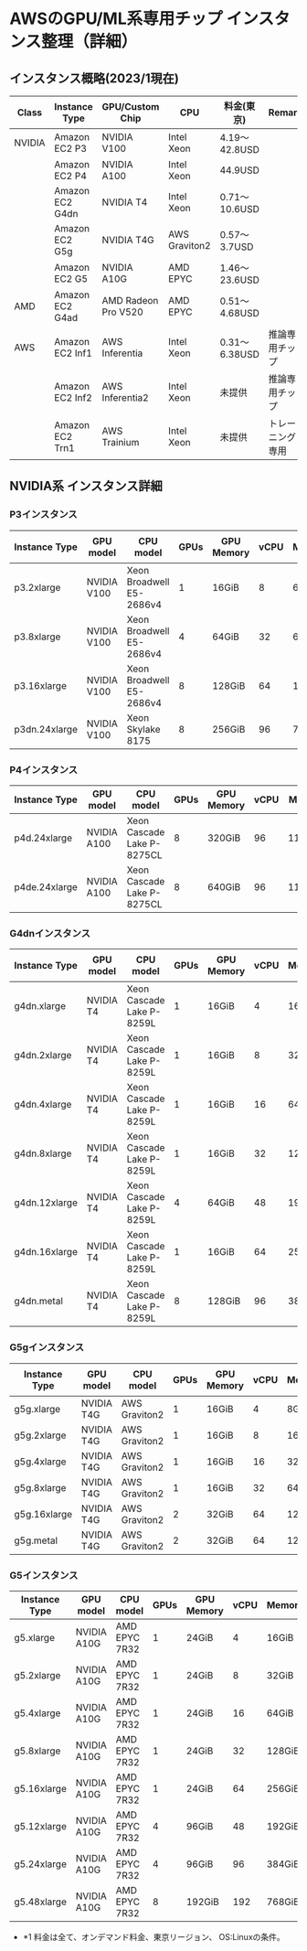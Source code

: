 
# AWSのGPU/ML系専用チップ インスタンス整理（詳細）
## インスタンス概略(2023/1現在)
| Class   | Instance Type   | GPU/Custom Chip     | CPU           | 料金(東京)     | Remark       |
| ------- | --------------- | ------------------- | ------------- | ------------- | ------------ |
| NVIDIA  | Amazon EC2 P3   | NVIDIA V100         | Intel Xeon    | 4.19〜42.8USD |              |
|         | Amazon EC2 P4   | NVIDIA A100         | Intel Xeon    | 44.9USD       |              |
|         | Amazon EC2 G4dn | NVIDIA T4           | Intel Xeon    | 0.71〜10.6USD |              |
|         | Amazon EC2 G5g  | NVIDIA T4G          | AWS Graviton2 | 0.57〜3.7USD  |              |
|         | Amazon EC2 G5   | NVIDIA A10G         | AMD EPYC      | 1.46〜23.6USD |              |
| AMD     | Amazon EC2 G4ad | AMD Radeon Pro V520 | AMD EPYC      | 0.51〜4.68USD |              |
| AWS     | Amazon EC2 Inf1 | AWS Inferentia      | Intel Xeon    | 0.31〜6.38USD | 推論専用チップ |
|         | Amazon EC2 Inf2 | AWS Inferentia2     | Intel Xeon    | 未提供         | 推論専用チップ |
|         | Amazon EC2 Trn1 | AWS Trainium        | Intel Xeon    | 未提供         |トレーニング専用|


## NVIDIA系 インスタンス詳細
### P3インスタンス
| Instance Type | GPU model   | CPU model                 | GPUs | GPU Memory| vCPU | Memory |  料金(東京)   |
| ------------- | ----------- | ------------------------- | ---- | --------- | ---- | ------ | ------------ |
| p3.2xlarge	| NVIDIA V100 | Xeon Broadwell E5-2686v4  |  1   | 16GiB     | 8    | 61GiB  | 4.194 USD    |
| p3.8xlarge	| NVIDIA V100 | Xeon Broadwell E5-2686v4  |  4   | 64GiB     | 32   | 64GiB  | 16.776 USD   |
| p3.16xlarge	| NVIDIA V100 | Xeon Broadwell E5-2686v4  |  8   | 128GiB    | 64   | 128GiB | 33.552 USD   |
| p3dn.24xlarge	| NVIDIA V100 | Xeon Skylake 8175         |  8   | 256GiB    | 96   | 768GiB | 42.783 USD   |

### P4インスタンス

| Instance Type | GPU model   | CPU model                 | GPUs | GPU Memory| vCPU | Memory |  料金(東京)   |
| ------------- | ----------- | ------------------------- | ---- | --------- | ---- | ------ | ------------ |
| p4d.24xlarge  | NVIDIA A100 | Xeon Cascade Lake P-8275CL|  8   | 320GiB    | 96   | 1152GiB| 44.92215 USD |
| p4de.24xlarge | NVIDIA A100 | Xeon Cascade Lake P-8275CL|  8   | 640GiB    | 96   | 1152GiB| -            |


### G4dnインスタンス

| Instance Type | GPU model   | CPU model                 | GPUs | GPU Memory| vCPU | Memory |  料金(東京)   |
| ------------- | ----------- | ------------------------- | ---- | --------- | ---- | ------ | ------------ |
| g4dn.xlarge	| NVIDIA T4   | Xeon Cascade Lake P-8259L |  1   | 16GiB     | 4    | 16GiB  | 0.71 USD     |
| g4dn.2xlarge	| NVIDIA T4   | Xeon Cascade Lake P-8259L |  1   | 16GiB     | 8    | 32GiB  | 1.015 USD    |
| g4dn.4xlarge	| NVIDIA T4   | Xeon Cascade Lake P-8259L |  1   | 16GiB     | 16   | 64GiB  | 1.625 USD    |
| g4dn.8xlarge	| NVIDIA T4   | Xeon Cascade Lake P-8259L |  1   | 16GiB     | 32   | 128GiB | 2.938 USD    |
| g4dn.12xlarge	| NVIDIA T4   | Xeon Cascade Lake P-8259L |  4   | 64GiB     | 48	| 192GiB | 5.281 USD    |
| g4dn.16xlarge	| NVIDIA T4   | Xeon Cascade Lake P-8259L |  1   | 16GiB     | 64   | 256GiB | 5.875 USD    |
| g4dn.metal	| NVIDIA T4   | Xeon Cascade Lake P-8259L |  8   | 128GiB    | 96   | 384GiB | 10.562 USD   |

### G5gインスタンス

| Instance Type | GPU model   | CPU model                 | GPUs | GPU Memory| vCPU | Memory |  料金(東京)   |
| ------------- | ----------- | ------------------------- | ---- | --------- | ---- | ------ | ------------ |
| g5g.xlarge    | NVIDIA T4G  | AWS Graviton2             |	1    | 16GiB     | 4    | 8GiB   | 0.5669 USD   |
| g5g.2xlarge   | NVIDIA T4G  | AWS Graviton2             |	1    | 16GiB     | 8    | 16GiB	 | 0.7505 USD   |
| g5g.4xlarge   | NVIDIA T4G  | AWS Graviton2             |	1    | 16GiB     | 16   | 32GiB	 | 1.1176 USD   |
| g5g.8xlarge   | NVIDIA T4G  | AWS Graviton2             |	1    | 16GiB     | 32   | 64GiB  | 1.8519 USD   |
| g5g.16xlarge  | NVIDIA T4G  | AWS Graviton2             |	2    | 32GiB     | 64   | 128GiB | 3.7039 USD   |
| g5g.metal     | NVIDIA T4G  | AWS Graviton2             |	2    | 32GiB     | 64   | 128GiB | 3.7039 USD   |


### G5インスタンス

| Instance Type | GPU model   | CPU model                 | GPUs | GPU Memory| vCPU | Memory |  料金(東京)   |
| ------------- | ----------- | ------------------------- | ---- | --------- | ---- | ------ | ------------ |
| g5.xlarge	    | NVIDIA A10G | AMD EPYC 7R32             | 1    | 24GiB     | 4    | 16GiB  | 1.459 USD    |
| g5.2xlarge    | NVIDIA A10G | AMD EPYC 7R32             | 1    | 24GiB     | 8	| 32GiB  | 1.75776 USD  |
| g5.4xlarge    | NVIDIA A10G | AMD EPYC 7R32             | 1    | 24GiB     | 16	| 64GiB  | 2.35528 USD  |
| g5.8xlarge    | NVIDIA A10G | AMD EPYC 7R32             | 1    | 24GiB     | 32	| 128GiB | 3.55033 USD  |
| g5.16xlarge   | NVIDIA A10G | AMD EPYC 7R32             | 1    | 24GiB     | 64	| 256GiB | 5.94042 USD  |
| g5.12xlarge   | NVIDIA A10G | AMD EPYC 7R32             | 4    | 96GiB     | 48	| 192GiB | 8.22609 USD  |
| g5.24xlarge   | NVIDIA A10G | AMD EPYC 7R32             | 4    | 96GiB     | 96	| 384GiB | 11.81123 USD |
| g5.48xlarge   | NVIDIA A10G | AMD EPYC 7R32             | 8    | 192GiB    | 192	| 768GiB | 23.62246 USD |




- *1 料金は全て、オンデマンド料金、東京リージョン、 OS:Linuxの条件。
